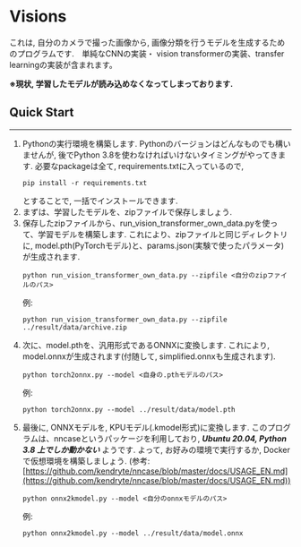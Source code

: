 # Visions

これは, 自分のカメラで撮った画像から, 画像分類を行うモデルを生成するためのプログラムです.　単純なCNNの実装・ vision transformerの実装、transfer learningの実装が含まれます。

**※現状, 学習したモデルが読み込めなくなってしまっております.**

## Quick Start
---

1. Pythonの実行環境を構築します. Pythonのバージョンはどんなものでも構いませんが, 後でPython 3.8を使わなければいけないタイミングがやってきます. 必要なpackageは全て, requirements.txtに入っているので, 
   ```
   pip install -r requirements.txt
   ```
   とすることで, 一括でインストールできます.
2. まずは、学習したモデルを、zipファイルで保存しましょう. 
3. 保存したzipファイルから、run_vision_transformer_own_data.pyを使って、学習モデルを構築します. これにより、zipファイルと同じディレクトリに, model.pth(PyTorchモデル)と、params.json(実験で使ったパラメータ)が生成されます.
   ```
   python run_vision_transformer_own_data.py --zipfile <自分のzipファイルのパス>
   ```
   例:
   ```
   python run_vision_transformer_own_data.py --zipfile ../result/data/archive.zip
   ```
4. 次に、model.pthを、汎用形式であるONNXに変換します. これにより, model.onnxが生成されます(付随して, simplified.onnxも生成されます).
   ```
   python torch2onnx.py --model <自身の.pthモデルのパス>
   ```
   例:
   ```
   python torch2onnx.py --model ../result/data/model.pth
   ```
5. 最後に, ONNXモデルを, KPUモデル(.kmodel形式)に変換します. このプログラムは、nncaseというパッケージを利用しており, _**Ubuntu 20.04, Python 3.8 上でしか動かない**_ ようです. よって, お好みの環境で実行するか, Dockerで仮想環境を構築しましょう. (参考: [https://github.com/kendryte/nncase/blob/master/docs/USAGE_EN.md](https://github.com/kendryte/nncase/blob/master/docs/USAGE_EN.md))
   ```
   python onnx2kmodel.py --model <自分のonnxモデルのパス>
   ```
   例:
   ```
   python onnx2kmodel.py --model ../result/data/model.onnx
   ```